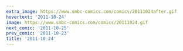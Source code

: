 ```yaml
---
extra_image: https://www.smbc-comics.com/comics/20111024after.gif
hovertext: '2011-10-24'
image: https://www.smbc-comics.com/comics/20111024.gif
next_comic: '2011-10-25'
prev_comic: '2011-10-23'
title: '2011-10-24'
---
```


